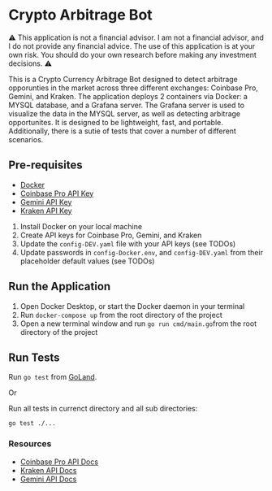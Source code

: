 # Crypto Arbitrage Bot

:warning: This application is not a financial advisor. I am not a financial advisor, and I do not provide any financial advice. The use of this application is at your own risk. You should do your own research before making any investment decisions. :warning:

This is a Crypto Currency Arbitrage Bot designed to detect arbitrage opporunties in the market across three different exchanges: Coinbase Pro, Gemini, and Kraken. The application deploys 2 containers via Docker: a MYSQL database, and a Grafana server. The Grafana server is used to visualize the data in the MYSQL server, as well as detecting arbitrage opportunites. It is designed to be lightweight, fast, and portable. Additionally, there is a sutie of tests that cover a number of different scenarios. 

## Pre-requisites
 * [Docker](https://docs.docker.com/get-docker/)
 * [Coinbase Pro API Key](https://help.coinbase.com/en/exchange/managing-my-account/how-to-create-an-api-key)
 * [Gemini API Key](https://support.gemini.com/hc/en-us/articles/360031080191-How-do-I-create-an-API-key-)
 * [Kraken API Key](https://support.kraken.com/hc/en-us/articles/360000919966-How-to-create-an-API-key)

1. Install Docker on your local machine
2. Create API keys for Coinbase Pro, Gemini, and Kraken
3. Update the `config-DEV.yaml` file with your API keys (see TODOs)
4. Update passwords in `config-Docker.env`, and `config-DEV.yaml` from their placeholder default values (see TODOs)

## Run the Application
1. Open Docker Desktop, or start the Docker daemon in your terminal
2. Run `docker-compose up` from the root directory of the project
3. Open a new terminal window and run `go run cmd/main.go`from the root directory of the project


## Run Tests
Run `go test` from [GoLand](https://www.jetbrains.com/go/).

Or

Run all tests in currenct directory and all sub directories:

`go test ./...`



### Resources
* [Coinbase Pro API Docs](https://docs.cloud.coinbase.com/exchange/reference/exchangerestapi_getaccounts)
* [Kraken API Docs](https://docs.kraken.com/rest/)
* [Gemini API Docs](https://docs.gemini.com/rest-api/)
